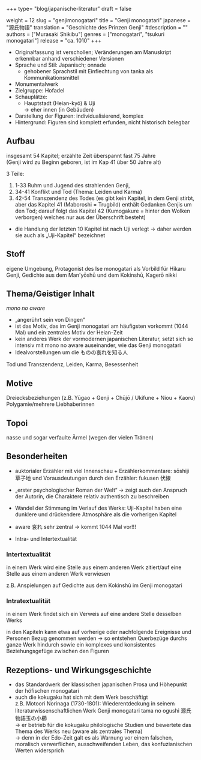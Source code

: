 +++
type= "blog/japanische-literatur"
draft = false

weight = 12
slug = "genjimonogatari"
title = "Genji monogatari"
japanese = "源氏物語"
translation = "Geschichte des Prinzen Genji"
#description = ""
authors = ["Murasaki Shikibu"]
genres = ["monogatari", "tsukuri monogatari"]
release = "ca. 1010"
+++

- Originalfassung ist verschollen; Veränderungen am Manuskript erkennbar anhand verschiedener Versionen
- Sprache und Stil: Japanisch; onnade
  - gehobener Sprachstil mit Einflechtung von tanka als Kommunikationsmittel
- Monumentalwerk
- Zielgruppe: Hofadel
- Schauplätze:
  - Hauptstadt (Heian-kyō) & Uji  
    -> eher innen (in Gebäuden)
- Darstellung der Figuren: individualisierend, komplex
- Hintergrund: Figuren sind komplett erfunden, nicht historisch belegbar

## Aufbau

insgesamt 54 Kapitel; erzählte Zeit überspannt fast 75 Jahre  
(Genji wird zu Beginn geboren, ist im Kap 41 über 50 Jahre alt)

3 Teile:

1. 1-33 Ruhm und Jugend des strahlenden Genji,
2. 34-41 Konflikt und Tod (Thema: Leiden und Karma)
3. 42-54 Transzendenz des Todes (es gibt kein Kapitel, in dem Genji stirbt, aber das Kapitel 41 (Maboroshi = Trugbild) enthält Gedanken Genjis um den Tod; darauf folgt das Kapitel 42 (Kumogakure = hinter den Wolken verborgen) welches nur aus der Überschrift besteht)

- die Handlung der letzten 10 Kapitel ist nach Uji verlegt -> daher werden sie auch als „Uji-Kapitel“ bezeichnet

## Stoff

eigene Umgebung, Protagonist des Ise monogatari als Vorbild für Hikaru Genji, Gedichte aus dem Man'yōshū und dem Kokinshū, Kagerō nikki

## Thema/Geistiger Inhalt

*mono no aware*

- „angerührt sein von Dingen“
- ist das Motiv, das im Genji monogatari am häufigsten vorkommt (1044 Mal) und ein zentrales Motiv der Heian-Zeit
- kein anderes Werk der vormodernen japanischen Literatur, setzt sich so intensiv mit mono no aware auseinander, wie das Genji monogatari
- Idealvorstellungen um die ものの哀れを知る人

Tod und Transzendenz, Leiden, Karma, Besessenheit

## Motive

Dreiecksbeziehungen (z.B. Yūgao + Genji + Chūjō / Ukifune + Niou + Kaoru)  
Polygamie/mehrere Liebhaberinnen

## Topoi

nasse und sogar verfaulte Ärmel (wegen der vielen Tränen)

## Besonderheiten

- auktorialer Erzähler mit viel Innenschau + Erzählerkommentare: sōshiji 草子地 und Vorausdeutungen durch den Erzähler: fukusen 伏線

- „erster psychologischer Roman der Welt“
  -> zeigt auch den Anspruch der Autorin, die Charaktere relativ authentisch zu beschreiben

- Wandel der Stimmung im Verlauf des Werks: Uji-Kapitel haben eine dunklere und drückendere Atmosphäre als die vorherigen Kapitel

- aware 哀れ sehr zentral -> kommt 1044 Mal vor!!!

- Intra- und Intertextualität

### Intertextualität

in einem Werk wird eine Stelle aus einem anderen Werk zitiert/auf eine Stelle aus einem anderen Werk verwiesen

z.B. Anspielungen auf Gedichte aus dem Kokinshū im Genji monogatari

### Intratextualität

in einem Werk findet sich ein Verweis auf eine andere Stelle desselben Werks

in den Kapiteln kann etwa auf vorherige oder nachfolgende Ereignisse und Personen Bezug genommen werden
-> so entstehen Querbezüge durchs ganze Werk hindurch sowie ein komplexes und konsistentes Beziehungsgefüge zwischen den Figuren

## Rezeptions- und Wirkungsgeschichte

- das Standardwerk der klassischen japanischen Prosa und Höhepunkt der höfischen monogatari
- auch die kokugaku hat sich mit dem Werk beschäftigt  
  z.B. Motoori Norinaga (1730-1801): Wiederentdeckung in seinem literaturwissenschaftlichen Werk Genji monogatari tama no ogushi  源⽒物語⽟の⼩櫛  
  -> er betrieb für die kokugaku philologische Studien und bewertete das Thema des Werks neu (aware als zentrales Thema)  
  -> denn in der Edo-Zeit galt es als Warnung vor einem falschen, moralisch verwerflichen, ausschweifenden Leben, das konfuzianischen Werten widersprich
